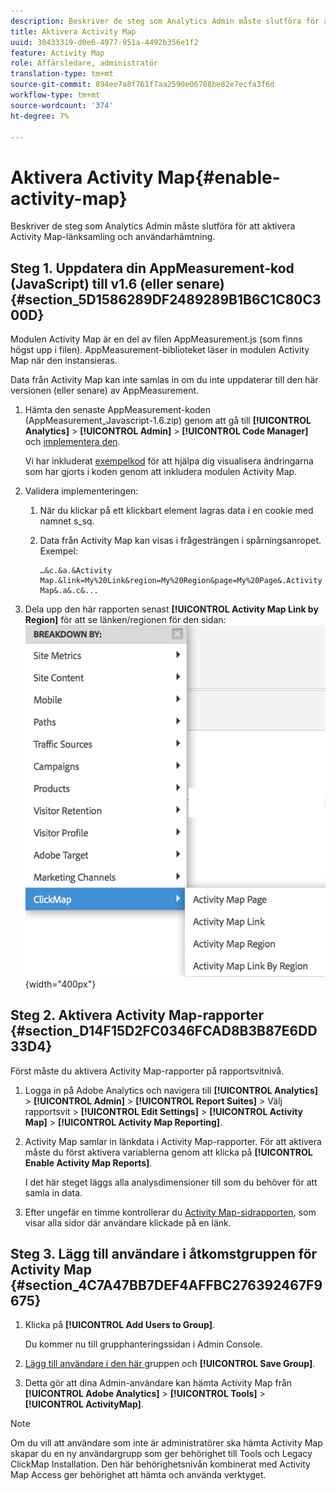 ```yaml
---
description: Beskriver de steg som Analytics Admin måste slutföra för att aktivera Activity Map-länksamling och användarhämtning.
title: Aktivera Activity Map
uuid: 30433319-d0e6-4977-951a-4492b356e1f2
feature: Activity Map
role: Affärsledare, administratör
translation-type: tm+mt
source-git-commit: 894ee7a8f761f7aa2590e06708be82e7ecfa3f6d
workflow-type: tm+mt
source-wordcount: '374'
ht-degree: 7%

---
```



# Aktivera Activity Map{#enable-activity-map}

Beskriver de steg som Analytics Admin måste slutföra för att aktivera Activity Map-länksamling och användarhämtning.

## Steg 1. Uppdatera din AppMeasurement-kod (JavaScript) till v1.6 (eller senare) {#section_5D1586289DF2489289B1B6C1C80C300D}

Modulen Activity Map är en del av filen AppMeasurement.js (som finns högst upp i filen). AppMeasurement-biblioteket läser in modulen Activity Map när den instansieras.

Data från Activity Map kan inte samlas in om du inte uppdaterar till den här versionen (eller senare) av AppMeasurement.

1. Hämta den senaste AppMeasurement-koden (AppMeasurement_Javascript-1.6.zip) genom att gå till **[!UICONTROL Analytics]** > **[!UICONTROL Admin]** > **[!UICONTROL Code Manager]** och [implementera den](https://docs.adobe.com/content/help/en/analytics/implementation/js/overview.html).

   Vi har inkluderat [exempelkod](/help/analyze/activity-map/activitymap-getting-started/activitymap-getting-started-admins/activitymap-sample-implementation-code.md) för att hjälpa dig visualisera ändringarna som har gjorts i koden genom att inkludera modulen Activity Map.

1. Validera implementeringen:

   1. När du klickar på ett klickbart element lagras data i en cookie med namnet s_sq.
   1. Data från Activity Map kan visas i frågesträngen i spårningsanropet. Exempel:

      ```
      …&c.&a.&Activity Map.&link=My%20Link&region=My%20Region&page=My%20Page&.Activity Map&.a&.c&...
      ```

1. Dela upp den här rapporten senast **[!UICONTROL Activity Map Link by Region]** för att se länken/regionen för den sidan:  ![](assets/am_breakdown.png){width=&quot;400px&quot;}

## Steg 2. Aktivera Activity Map-rapporter {#section_D14F15D2FC0346FCAD8B3B87E6DD33D4}

Först måste du aktivera Activity Map-rapporter på rapportsvitnivå.

1. Logga in på Adobe Analytics och navigera till **[!UICONTROL Analytics]** > **[!UICONTROL Admin]** > **[!UICONTROL Report Suites]** > Välj rapportsvit > **[!UICONTROL Edit Settings]** > **[!UICONTROL Activity Map]** > **[!UICONTROL Activity Map Reporting]**.
1. Activity Map samlar in länkdata i Activity Map-rapporter. För att aktivera måste du först aktivera variablerna genom att klicka på **[!UICONTROL Enable Activity Map Reports]**.

   I det här steget läggs alla analysdimensioner till som du behöver för att samla in data.

1. Efter ungefär en timme kontrollerar du [Activity Map-sidrapporten](/help/analyze/activity-map/activitymap-reporting-analytics.md), som visar alla sidor där användare klickade på en länk.

## Steg 3. Lägg till användare i åtkomstgruppen för Activity Map {#section_4C7A47BB7DEF4AFFBC276392467F9675}

1. Klicka på **[!UICONTROL Add Users to Group]**.

   Du kommer nu till grupphanteringssidan i Admin Console.

1. [Lägg till användare i den här ](https://docs.adobe.com/content/help/sv-SE/analytics/admin/user-product-management/user-groups/groups.html) gruppen och  **[!UICONTROL Save Group]**.

1. Detta gör att dina Admin-användare kan hämta Activity Map från **[!UICONTROL Adobe Analytics]** > **[!UICONTROL Tools]** > **[!UICONTROL ActivityMap]**.

>[!NOTE]
>
>Om du vill att användare som inte är administratörer ska hämta Activity Map skapar du en ny användargrupp som ger behörighet till Tools och Legacy ClickMap Installation. Den här behörighetsnivån kombinerat med Activity Map Access ger behörighet att hämta och använda verktyget.
